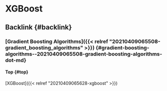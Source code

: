 # XGBoost


## Backlink {#backlink}


### [Gradient Boosting Algorithms]({{< relref "20210409065508-gradient_boosting_algorithms" >}}) {#gradient-boosting-algorithms--20210409065508-gradient-boosting-algorithms-dot-md}


#### Top {#top}

[XGBoost]({{< relref "20210409065628-xgboost" >}})
